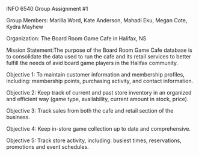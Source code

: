 INFO 6540 Group Assignment #1

Group Members: Marilla Word, Kate Anderson, Mahadi Eku, Megan Cote, Kydra Mayhew

Organization: The Board Room Game Cafe in Halifax, NS

Mission Statement:The purpose of the Board Room Game Cafe database is to consolidate the data used to run the cafe and its retail services to better fulfill the needs of avid board game players in the Halifax community.

Objective 1: To maintain customer information and membership profiles, including: membership points, purchasing activity, and contact information.

Objective 2: Keep track of current and past store inventory in an organized and efficient way (game type, availability, current amount in stock, price).

Objective 3: Track sales from both the cafe and retail section of the business.

Objective 4: Keep in-store game collection up to date and comprehensive.

Objective 5: Track store activity, including: busiest times, reservations, promotions and event schedules.
